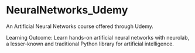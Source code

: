 # NeuralNetworks_Udemy
An Artificial Neural Networks course offered through Udemy. 

Learning Outcome: Learn hands-on artificial neural networks with neurolab, a lesser-known and traditional Python library for artificial intelligence.
